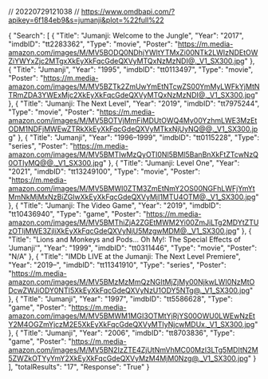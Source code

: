 // 20220729121038
// https://www.omdbapi.com/?apikey=6f184eb9&s=jumanji&plot=%22full%22


{
  "Search": [
    {
      "Title": "Jumanji: Welcome to the Jungle",
      "Year": "2017",
      "imdbID": "tt2283362",
      "Type": "movie",
      "Poster": "https://m.media-amazon.com/images/M/MV5BODQ0NDhjYWItYTMxZi00NTk2LWIzNDEtOWZiYWYxZjc2MTgxXkEyXkFqcGdeQXVyMTQxNzMzNDI@._V1_SX300.jpg"
    },
    {
      "Title": "Jumanji",
      "Year": "1995",
      "imdbID": "tt0113497",
      "Type": "movie",
      "Poster": "https://m.media-amazon.com/images/M/MV5BZTk2ZmUwYmEtNTcwZS00YmMyLWFkYjMtNTRmZDA3YWExMjc2XkEyXkFqcGdeQXVyMTQxNzMzNDI@._V1_SX300.jpg"
    },
    {
      "Title": "Jumanji: The Next Level",
      "Year": "2019",
      "imdbID": "tt7975244",
      "Type": "movie",
      "Poster": "https://m.media-amazon.com/images/M/MV5BOTVjMmFiMDUtOWQ4My00YzhmLWE3MzEtODM1NDFjMWEwZTRkXkEyXkFqcGdeQXVyMTkxNjUyNQ@@._V1_SX300.jpg"
    },
    {
      "Title": "Jumanji",
      "Year": "1996–1999",
      "imdbID": "tt0115228",
      "Type": "series",
      "Poster": "https://m.media-amazon.com/images/M/MV5BMTIwMzQyOTI0Nl5BMl5BanBnXkFtZTcwNzQ0OTIyMQ@@._V1_SX300.jpg"
    },
    {
      "Title": "Jumanji: Level One",
      "Year": "2021",
      "imdbID": "tt13249100",
      "Type": "movie",
      "Poster": "https://m.media-amazon.com/images/M/MV5BMWI0ZTM3ZmEtNmY2OS00NGFhLWFjYmYtMmNkMjMxNzBiZGIwXkEyXkFqcGdeQXVyMjI1MTU4OTM@._V1_SX300.jpg"
    },
    {
      "Title": "Jumanji: The Video Game",
      "Year": "2019",
      "imdbID": "tt10436940",
      "Type": "game",
      "Poster": "https://m.media-amazon.com/images/M/MV5BMThiZjA2ZGEtMWM2Yi00ZmJiLTg2MDYtZTUzOTljMWE3ZjliXkEyXkFqcGdeQXVyNjU5MzgwMDM@._V1_SX300.jpg"
    },
    {
      "Title": "Lions and Monkeys and Pods... Oh My!: The Special Effects of 'Jumanji'",
      "Year": "1999",
      "imdbID": "tt0311446",
      "Type": "movie",
      "Poster": "N/A"
    },
    {
      "Title": "IMDb LIVE at the Jumanji: The Next Level Premiere",
      "Year": "2019–",
      "imdbID": "tt11341910",
      "Type": "series",
      "Poster": "https://m.media-amazon.com/images/M/MV5BMzMzMmQzNGItMjZjMy00NjkwLWI0NzMtODcwZWJiODY0NTI5XkEyXkFqcGdeQXVyNzU1ODY5NTg@._V1_SX300.jpg"
    },
    {
      "Title": "Jumanji",
      "Year": "1997",
      "imdbID": "tt5586628",
      "Type": "game",
      "Poster": "https://m.media-amazon.com/images/M/MV5BMWM1MGI3OTMtYjRjYS00OWU0LWEwNzEtY2M4OGZmYjczM2E5XkEyXkFqcGdeQXVyMTIyNjcwMDUx._V1_SX300.jpg"
    },
    {
      "Title": "Jumanji",
      "Year": "2006",
      "imdbID": "tt8703836",
      "Type": "game",
      "Poster": "https://m.media-amazon.com/images/M/MV5BN2IzZTE4ZjUtNmVhMC00MzI3LTg5MDItN2M5ZWZkOTYyYmY2XkEyXkFqcGdeQXVyMzM4MjM0Nzg@._V1_SX300.jpg"
    }
  ],
  "totalResults": "17",
  "Response": "True"
}
